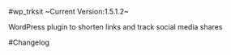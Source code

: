 #wp_trksit
~Current Version:1.5.1.2~

WordPress plugin to shorten links and track social media shares

#Changelog
